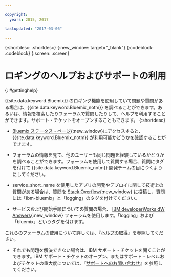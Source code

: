 ```yaml
---

copyright:
  years: 2015, 2017

lastupdated: "2017-03-06"

---
```



{:shortdesc: .shortdesc}
{:new_window: target="_blank"}
{:codeblock: .codeblock}
{:screen: .screen}


# ロギングのヘルプおよびサポートの利用
{: #gettinghelp}

{{site.data.keyword.Bluemix}} のロギング機能を使用していて問題や質問がある場合は、{{site.data.keyword.Bluemix_notm}} を調べることができます。あるいは、情報を検索したりフォーラムで質問したりして、ヘルプを利用することができます。サポート・チケットをオープンすることもできます。
{:shortdesc}

* [Bluemix ステータス・ページ](https://developer.ibm.com/bluemix/support/#status){:new_window}にアクセスすると、{{site.data.keyword.Bluemix_notm}} が利用可能かどうかを確認することができます。

* フォーラムの情報を見て、他のユーザーも同じ問題を経験しているかどうかを調べることができます。フォーラムを使用して質問する場合、質問にタグを付けて {{site.data.keyword.Bluemix_notm}} 開発チームの目につくようにしてください。
<!--Insert the appropriate Stack Overflow tag for your service for <service_keyword> in URL and text below:  -->
  * service_short_name を使用したアプリの開発やデプロイに関して技術上の質問がある場合は、質問を [Stack Overflow](http://stackoverflow.com/search?q=logging+ibm-bluemix){:new_window} に投稿し、質問には「ibm-bluemix」と「logging」のタグを付けてください。
<!--Insert the appropriate dW Answers tag for your service for <service_keyword> in URL below:  -->
  * サービスおよび開始手順についての質問の場合、
[IBM developerWorks dW Answers](https://developer.ibm.com/answers/topics/logging/?smartspace=bluemix){:new_window} フォーラムを使用します。「logging」および「bluemix」というタグを付けます。

これらのフォーラムの使用について詳しくは、『[ヘルプの取得](https://www.{DomainName}/docs/support/index.html#getting-help)』を参照してください。

* それでも問題を解決できない場合は、IBM サポート・チケットを開くことができます。IBM サポート・チケットのオープン、またはサポート・レベルおよびチケットの重大度については、『[サポートへのお問い合わせ](https://www.{DomainName}/docs/support/index.html#contacting-support)』を参照してください。

